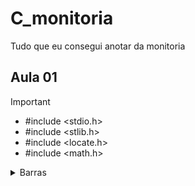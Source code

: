 # C_monitoria

 Tudo que eu consegui anotar da monitoria 

## Aula 01 
 >[!IMPORTANT]
>- #include <stdio.h>
>- #include <stlib.h>
>- #include <locate.h>
>- #include <math.h>

<Details>
<summary>Barras</summary>
 
\n = quebra de linha

\t = paragrafo

\a = alerta
<\Details>
<Details>
<summary>Tipos de variaveis</summary>

>[!IMPORTANT]
>- char = %c;
>- int = %d;
>- long int = %ld;
>- float = %f , %2f;
>- double = %if;


 
